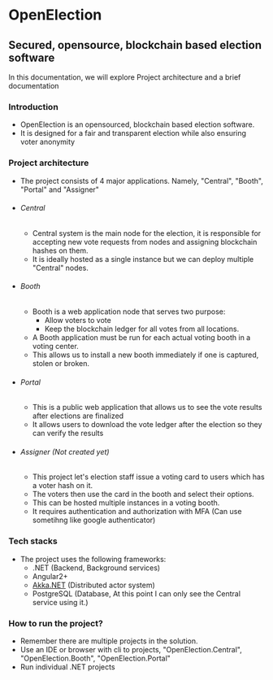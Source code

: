 # OpenElection
## Secured, opensource, blockchain based election software

In this documentation, we will explore Project architecture and a brief documentation

### Introduction
- OpenElection is an opensourced, blockchain based election software. 
- It is designed for a fair and transparent election while also ensuring voter anonymity

### Project architecture
- The project consists of 4 major applications. Namely, "Central", "Booth", "Portal" and "Assigner"
- ###### Central 
    - Central system is the main node for the election, it is responsible for accepting new vote requests from nodes and assigning blockchain hashes on them.
    - It is ideally hosted as a single instance but we can deploy multiple "Central" nodes.
- ###### Booth
    - Booth is a web application node that serves two purpose:
        - Allow voters to vote
        - Keep the blockchain ledger for all votes from all locations.
    - A Booth application must be run for each actual voting booth in a voting center.
    - This allows us to install a new booth immediately if one is captured, stolen or broken.
- ###### Portal
    - This is a public web application that allows us to see the vote results after elections are finalized
    - It allows users to download the vote ledger after the election so they can verify the results
- ###### Assigner (Not created yet)
    - This project let's election staff issue a voting card to users which has a voter hash on it.
    - The voters then use the card in the booth and select their options.
    - This can be hosted multiple instances in a voting booth.
    - It requires authentication and authorization with MFA (Can use sometihng like google authenticator)

### Tech stacks
- The project uses the following frameworks:
    - .NET (Backend, Background services)
    - Angular2+
    - [Akka.NET](https://petabridge.com/bootcamp/) (Distributed actor system)
    - PostgreSQL (Database, At this point I can only see the Central service using it.)

### How to run the project?
- Remember there are multiple projects in the solution.
- Use an IDE or browser with cli to projects, "OpenElection.Central", "OpenElection.Booth", "OpenElection.Portal"
- Run individual .NET projects

